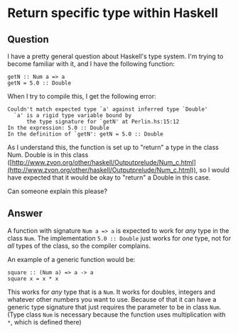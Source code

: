 
# Return specific type within Haskell

## Question
        
I have a pretty general question about Haskell's type system. I'm trying to become familiar with it, and I have the following function:

    getN :: Num a => a
    getN = 5.0 :: Double
    

When I try to compile this, I get the following error:

    Couldn't match expected type `a' against inferred type `Double'
      `a' is a rigid type variable bound by
          the type signature for `getN' at Perlin.hs:15:12
    In the expression: 5.0 :: Double
    In the definition of `getN': getN = 5.0 :: Double
    

As I understand this, the function is set up to "return" a type in the class Num. Double is in this class ([http://www.zvon.org/other/haskell/Outputprelude/Num_c.html](http://www.zvon.org/other/haskell/Outputprelude/Num_c.html)), so I would have expected that it would be okay to "return" a Double in this case.

Can someone explain this please?

## Answer
        
A function with signature `Num a => a` is expected to work for _any_ type in the class `Num`. The implementation `5.0 :: Double` just works for _one_ type, not for _all_ types of the class, so the compiler complains.

An example of a generic function would be:

    square :: (Num a) => a -> a
    square x = x * x
    

This works for _any_ type that is a `Num`. It works for doubles, integers and whatever other numbers you want to use. Because of that it can have a generic type signature that just requires the parameter to be in class `Num`. (Type class `Num` is necessary because the function uses multiplication with `*`, which is defined there)
